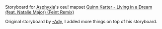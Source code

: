 Storyboard for [Asphyxia](https://osu.ppy.sh/users/1715720)'s osu! mapset [Quinn Karter - Living in a Dream (feat. Natalie Major) (Feint Remix)](https://osu.ppy.sh/beatmapsets/1602640)

Original storyboard by [-Ady](https://osu.ppy.sh/users/4414426), I added more things on top of his storyboard.
